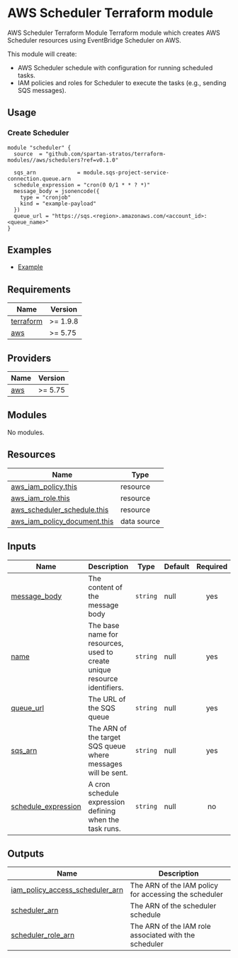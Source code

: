 # AWS Scheduler Terraform module

AWS Scheduler Terraform Module
Terraform module which creates AWS Scheduler resources using EventBridge Scheduler on AWS.

This module will create:

- AWS Scheduler schedule with configuration for running scheduled tasks.
- IAM policies and roles for Scheduler to execute the tasks (e.g., sending SQS messages).

## Usage

### Create Scheduler

```hcl
module "scheduler" {
  source  = "github.com/spartan-stratos/terraform-modules//aws/schedulers?ref=v0.1.0"

  sqs_arn             = module.sqs-project-service-connection.queue.arn
  schedule_expression = "cron(0 0/1 * * ? *)"
  message_body = jsonencode({
    type = "cronjob"
    kind = "example-payload"
  })
  queue_url = "https://sqs.<region>.amazonaws.com/<account_id>:<queue_name>"
}
```

## Examples

- [Example](./examples/complete/)

## Requirements

| Name                                                                     | Version  |
|--------------------------------------------------------------------------|----------|
| <a name="requirement_terraform"></a> [terraform](#requirement_terraform) | >= 1.9.8 |
| <a name="requirement_aws"></a> [aws](#requirement_aws)                   | \>= 5.75 |

## Providers

| Name                                             | Version  |
|--------------------------------------------------|----------|
| <a name="provider_aws"></a> [aws](#provider_aws) | \>= 5.75 |

## Modules

No modules.

## Resources

| Name                                                                                                                               | Type        |
|------------------------------------------------------------------------------------------------------------------------------------|-------------|
| [aws_iam_policy.this](https://registry.terraform.io/providers/hashicorp/aws/latest/docs/resources/iam_policy)                      | resource    |
| [aws_iam_role.this](https://registry.terraform.io/providers/hashicorp/aws/latest/docs/resources/iam_role)                          | resource    |
| [aws_scheduler_schedule.this](https://registry.terraform.io/providers/hashicorp/aws/latest/docs/resources/scheduler_schedule)      | resource    |
| [aws_iam_policy_document.this](https://registry.terraform.io/providers/hashicorp/aws/latest/docs/data-sources/iam_policy_document) | data source |

## Inputs

| Name                                                                                          | Description                                                              | Type     | Default | Required |
|-----------------------------------------------------------------------------------------------|--------------------------------------------------------------------------|----------|---------|:--------:|
| <a name="input_message_body"></a> [message\_body](#input\_message\_body)                      | The content of the message body                                          | `string` | null    |   yes    |
| <a name="input_name"></a> [name](#input\_name)                                                | The base name for resources, used to create unique resource identifiers. | `string` | null    |   yes    |
| <a name="input_queue_url"></a> [queue\_url](#input\_queue\_url)                               | The URL of the SQS queue                                                 | `string` | null    |   yes    |
| <a name="input_sqs_arn"></a> [sqs\_arn](#input\_sqs\_arn)                                     | The ARN of the target SQS queue where messages will be sent.             | `string` | null    |   yes    |
| <a name="input_schedule_expression"></a> [schedule\_expression](#input\_schedule\_expression) | A cron schedule expression defining when the task runs.                  | `string` | null    |    no    |

## Outputs

| Name                                                                                                                                      | Description                                           |
|-------------------------------------------------------------------------------------------------------------------------------------------|-------------------------------------------------------|
| <a name="output_iam_policy_access_scheduler_arn"></a> [iam\_policy\_access\_scheduler\_arn](#output\_iam\_policy\_access\_scheduler\_arn) | The ARN of the IAM policy for accessing the scheduler |
| <a name="output_scheduler_arn"></a> [scheduler\_arn](#output\_scheduler\_arn)                                                             | The ARN of the scheduler schedule                     |
| <a name="output_scheduler_role_arn"></a> [scheduler\_role\_arn](#output\_scheduler\_role\_arn)                                            | The ARN of the IAM role associated with the scheduler |
